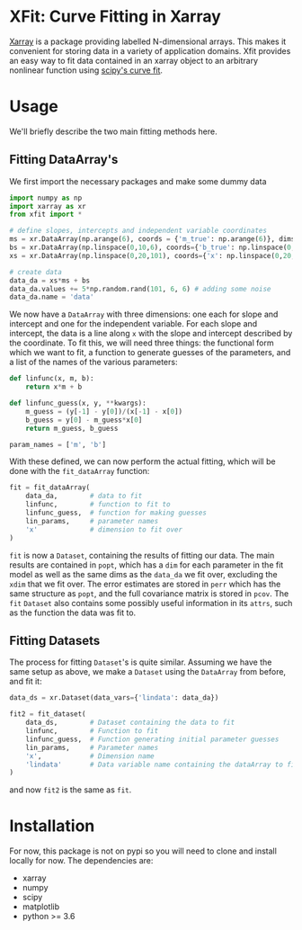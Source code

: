 # XFit: Curve Fitting in Xarray

[Xarray](https://xarray.pydata.org/en/stable/) is a package providing labelled
N-dimensional arrays. 
This makes it convenient for storing data in a variety of application domains. 
Xfit provides an easy way to fit data contained in an xarray object
to an arbitrary nonlinear function using [scipy's curve fit](https://docs.scipy.org/doc/scipy/reference/generated/scipy.optimize.curve_fit.html).

# Usage

We'll briefly describe the two main fitting methods here.

## Fitting DataArray's

We first import the necessary packages and make some dummy data

```python
import numpy as np
import xarray as xr
from xfit import *

# define slopes, intercepts and independent variable coordinates
ms = xr.DataArray(np.arange(6), coords = {'m_true': np.arange(6)}, dims='m_true')
bs = xr.DataArray(np.linspace(0,10,6), coords={'b_true': np.linspace(0,10,6)}, dims='b_true')
xs = xr.DataArray(np.linspace(0,20,101), coords={'x': np.linspace(0,20,101)}, dims='x')

# create data
data_da = xs*ms + bs
data_da.values += 5*np.random.rand(101, 6, 6) # adding some noise
data_da.name = 'data'
```

We now have a `DataArray` with three dimensions: one each for slope 
and intercept and one for the independent variable. 
For each slope and intercept, the data is a line along `x` with the 
slope and intercept described by the coordinate. 
To fit this, we will need three things: the functional form which we
want to fit, a function to generate guesses of the parameters, and 
a list of the names of the various parameters:

```python
def linfunc(x, m, b):
    return x*m + b

def linfunc_guess(x, y, **kwargs):
    m_guess = (y[-1] - y[0])/(x[-1] - x[0])
    b_guess = y[0] - m_guess*x[0]
    return m_guess, b_guess

param_names = ['m', 'b']
```

With these defined, we can now perform the actual fitting, which 
will be done with the `fit_dataArray` function:

```python
fit = fit_dataArray(
    data_da,        # data to fit
    linfunc,        # function to fit to
    linfunc_guess,  # function for making guesses
    lin_params,     # parameter names
    'x'             # dimension to fit over
)
```

`fit` is now a `Dataset`, containing the results of fitting our data.
The main results are contained in `popt`, which has a `dim` for each parameter
in the fit model as well as the same dims as the `data_da` we fit over, excluding
the `xdim` that we fit over.
The error estimates are stored in `perr` which has the same structure as `popt`,
and the full covariance matrix is stored in `pcov`.
The `fit` `Dataset` also contains some possibly useful information in its `attrs`,
such as the function the data was fit to. 

## Fitting Datasets

The process for fitting `Dataset`'s is quite similar. 
Assuming we have the same setup as above, we make a `Dataset` using the `DataArray`
from before, and fit it:

```python
data_ds = xr.Dataset(data_vars={'lindata': data_da})

fit2 = fit_dataset(
    data_ds,        # Dataset containing the data to fit
    linfunc,        # Function to fit
    linfunc_guess,  # Function generating initial parameter guesses
    lin_params,     # Parameter names
    'x',            # Dimension name
    'lindata'       # Data variable name containing the dataArray to fit
)
```

and now `fit2` is the same as `fit`.

# Installation

For now, this package is not on pypi so you will need to clone and install
locally for now.
The dependencies are:
- xarray
- numpy
- scipy
- matplotlib
- python >= 3.6